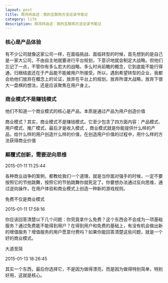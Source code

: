 ```yaml
---
layout: post
title: 周鸿祎自述：我的互联网方法论读书笔记
category: life
description: 周鸿祎自述：我的互联网方法论读书笔记
---
```


### 核心是产品体验

有不少公司就像这家公司一样，在面临挑战、面临转型的时候，首先想到的是自己是一家大公司，不由自主地就要进行平台规划，下意识地就会制定大战略。但他们忘记了一点，不管你有多么宏大的战略，多么时尚前瞻的概念，它到底能不能行得通，归根结底还在于产品能不能被用户所接受。所以，遇到希望转型的企业，我都会劝他们放弃在概念上的论证，放弃在平台上的规划，放弃所谓大战略，放弃下很大一盘棋的想法，还是应该聚焦在用户身上。

### 商业模式不是赚钱模式

他们不知道一个商业模式的核心是产品，本质是通过产品为用户创造价值


商业模式？其实，商业模式不是赚钱模式。它至少包含了四方面内容：产品模式、用户模式、推广模式，最后才是收入模式
，商业模式就是你能提供什么样的产品，给什么样的用户创造什么样的价值，在创造用户价值的过程中，用什么样的方法获得商业价值

### 颠覆式创新，需要逆向思维

2015-01-11 11:25:44

各种商业战争的案例，都教给我们一个道理，就是当你面对强手的时候，一定不要按照它的节拍跳舞，按照它的节拍跳舞你就死定了。你要想办法通过反向思维，通过逆向操作，在用户体验和商业模式上创造一种新的游戏规则。

免费不仅是商业模式

2015-01-11 17:58:16

你应该回答清楚以下几个问题：你究竟拿什么免费？这个东西会不会成为一项基础服务？通过免费能不能得到用户？在得到用户和免费的基础上，有没有机会做出新的增值服务？增值服务的用户愿意付费吗？如果你能回答清楚这些问题，就是一个好的商业模式。

大道至简

2015-01-13 18:26:45

其实一个东西，最后你选择它，不是因为做得漂亮，而是因为做得特别简单，特别好用，这就是核心。